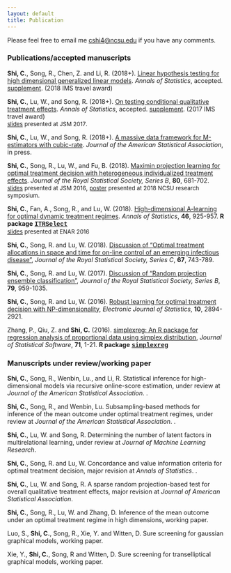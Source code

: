 ```yaml
---
layout: default
title: Publication
---
```


<!---### Publication-->

Please feel free to email me <cshi4@ncsu.edu> if you have any comments. 

### Publications/accepted manuscripts
**Shi, C.**, Song, R., Chen, Z. and Li, R. (2018+). [Linear hypothesis testing for high dimensional generalized linear models](./paper/hdlineartest.pdf). 
_Annals of Statistics_, accepted. [supplement](./paper/supphdlineartest.pdf). (2018 IMS travel award)

**Shi, C.**, Lu, W., and Song, R. (2018+). [On testing conditional qualitative treatment effects](./paper/CQTEaccept.pdf). _Annals of Statistics_, accepted. 
[supplement](./paper/suppCQTEaccept.pdf). (2017 IMS travel award) <br/> [<font size="2.5">slides</font>](./slides/JSM2017.pdf) <font size="2.5">presented at JSM 2017</font>.

**Shi, C.**, Lu, W., and Song, R. (2018+). [A massive data framework for M-estimators with cubic-rate](https://www.tandfonline.com/doi/full/10.1080/01621459.2017.1360779). _Journal of the American Statistical Association_, in press.

**Shi, C.**, Song, R., Lu, W., and Fu, B. (2018). [Maximin projection learning for optimal treatment decision with heterogeneous individualized treatment effects](https://rss.onlinelibrary.wiley.com/doi/abs/10.1111/rssb.12273). _Journal of the Royal Statistical Society, Series B_, **80**, 681-702.
<br/> [<font size="2.5">slides</font>](./slides/JSM2016.pdf) <font size="2.5">presented at JSM 2016</font>, [<font size="2.5">poster</font>](./slides/NCSU2018.pdf) <font size="2.5">presented at 2018 NCSU research symposium</font>. 

**Shi, C.**, Fan, A., Song, R., and Lu, W. (2018). [High-dimensional A-learning for optimal dynamic treatment regimes](https://projecteuclid.org/euclid.aos/1525313071). _Annals of Statistics_, **46**, 925-957.
**R package** [<span style="font-family:courier;">**ITRSelect**</span>](https://cran.r-project.org/web/packages/ITRSelect/index.html) <br/> [<font size="2.5">slides</font>](./slides/ENAR2016spring.pdf) <font size="2.5">presented at ENAR 2016</font>

**Shi, C.**, Song, R. and Lu, W. (2018). [Discussion of “Optimal treatment allocations in space and time for on-line control of an emerging infectious disease”](https://rss.onlinelibrary.wiley.com/doi/10.1111/rssc.12266), _Journal of the Royal Statistical Society, Series C_, **67**, 743-789.

**Shi, C.**, Song, R. and Lu, W. (2017). [Discussion of “Random projection ensemble classification”](https://rss.onlinelibrary.wiley.com/doi/full/10.1111/rssb.12228), _Journal of the Royal Statistical Society, Series B_, **79**, 959-1035.

**Shi, C.**, Song, R. and Lu, W. (2016). [Robust learning for optimal treatment decision with NP-dimensionality](https://projecteuclid.org/euclid.ejs/1476368559), _Electronic Journal of Statistics_, **10**, 2894-2921.

Zhang, P., Qiu, Z. and **Shi, C.** (2016). [simplexreg: An R package for regression analysis of proportional data using simplex distribution](https://www.jstatsoft.org/article/view/v071i11), _Journal of Statistical Software_, **71**, 1-21.
**R package** [<span style="font-family:courier;">**simplexreg**</span>](https://cran.r-project.org/web/packages/simplexreg/index.html)

### Manuscripts under review/working paper

**Shi, C.**, Song, R., Wenbin, Lu., and Li, R. Statistical inference for high-dimensional models via recursive online-score estimation, under review at _Journal of the American Statistical
Association_. <!---[supplement](./paper/suppHDCI.pdf)-->.

**Shi, C.**, Song, R., and Wenbin, Lu. Subsampling-based methods for inference of the mean outcome under optimal treatment regimes, under review at _Journal of the American
Statistical Association_. <!---[supplement](./paper/suppsubagging.pdf)-->. 

**Shi, C.**, Lu, W. and Song, R. Determining the number of latent factors in multirelational learning, under review at _Journal of Machine Learning Research_.

**Shi, C.**, Song, R. and Lu, W. Concordance and value information criteria for optimal treatment decision, major revision at _Annals of Statistics_. <!---[supplement](./paper/suppCVIC4.pdf)-->.

**Shi, C.**, Lu, W. and Song, R. A sparse random projection-based test for overall qualitative treatment effects, major revision at _Journal of American Statistical Association_. <!---[supplement](./paper/suppOQTE.pdf)-->

**Shi, C.**, Song, R., Lu, W. and Zhang, D. Inference of the mean outcome under an optimal treatment regime in high dimensions, working paper. <!---[supplement](./paper/suppAIPWE.pdf)-->

Luo, S., **Shi, C.**, Song, R., Xie, Y. and Witten, D. Sure screening for gaussian graphical models, working paper. <!---[supplement](./paper/suppGRASS.pdf)-->

Xie, Y., **Shi, C.**, Song, R and Witten, D. Sure screening for transelliptical graphical models, working paper.

